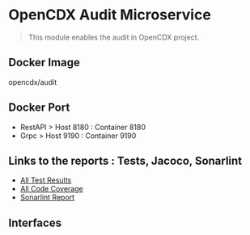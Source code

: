 # OpenCDX Audit Microservice
> This module enables the audit in OpenCDX project. 

## Docker Image
opencdx/audit

## Docker Port
- RestAPI > Host 8180 : Container 8180
- Grpc > Host 9190 : Container 9190

## Links to the reports : Tests, Jacoco, Sonarlint
- [All Test Results](build/reports/tests/test/index.html)
- [All Code Coverage](build/reports/jacoco/test/html/index.html)
- [Sonarlint Report](build/reports/sonarlint/sonarlintMain.html)

## Interfaces
